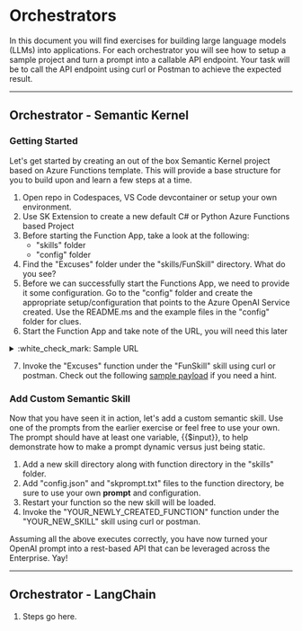 # Orchestrators

In this document you will find exercises for building large language models (LLMs) into applications. For each orchestrator you will see how to setup a sample project and turn a prompt into a callable API endpoint. Your task will be to call the API endpoint using curl or Postman to achieve the expected result.

-------------------

## Orchestrator - Semantic Kernel

### Getting Started

Let's get started by creating an out of the box Semantic Kernel project based on Azure Functions template. This will provide a base structure for you to build upon and learn a few steps at a time.

1. Open repo in Codespaces, VS Code devcontainer or setup your own environment.
2. Use SK Extension to create a new default C# or Python Azure Functions based Project
3. Before starting the Function App, take a look at the following:
    * "skills" folder
    * "config" folder
4. Find the "Excuses" folder under the "skills/FunSkill" directory. What do you see?
5. Before we can successfully start the Functions App, we need to provide it some configuration. Go to the "config" folder and create the appropriate setup/configuration that points to the Azure OpenAI Service created. Use the README.ms and the example files in the "config" folder for clues.
6. Start the Function App and take note of the URL, you will need this later

<details>
  <summary>:white_check_mark: Sample URL</summary>

  http://localhost:7071/api/skills/{skillName}/functions/{functionName}
  
</details>

7. Invoke the "Excuses" function under the "FunSkill" skill using curl or postman. Check out the following [sample payload](payload-excuses.json) if you need a hint.

### Add Custom Semantic Skill

Now that you have seen it in action, let's add a custom semantic skill. Use one of the prompts from the earlier exercise or feel free to use your own. The prompt should have at least one variable, {{$input}}, to help demonstrate how to make a prompt dynamic versus just being static.

1. Add a new skill directory along with function directory in the "skills" folder.
2. Add "config.json" and "skprompt.txt" files to the function directory, be sure to use your own **prompt** and configuration.
3. Restart your function so the new skill will be loaded.
4. Invoke the "YOUR_NEWLY_CREATED_FUNCTION" function under the "YOUR_NEW_SKILL" skill using curl or postman.

Assuming all the above executes correctly, you have now turned your OpenAI prompt into a rest-based API that can be leveraged across the Enterprise. Yay!

-------------------

## Orchestrator - LangChain

1. Steps go here.
